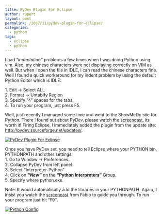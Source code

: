 ```yaml
---
title: PyDev Plugin For Eclipse
author: rupert
layout: post
permalink: /2007/11/pydev-plugin-for-eclipse/
categories:
  - python
tags:
  - eclipse
  - python
---
```

<p>I had <em>&#8220;indentation&#8221;</em> problems a few times when I was doing Python using vim. Also, my chinese characters were not displaying correctly on VIM as well.  But when I open the file in IDLE, I can read the chinese characters fine.  Well I found a quick workaround for my indent problem by using the default Python Editor which is IDLE:</p>
<p>1. Edit -&gt; Select ALL<br />
2. Format -&gt; Untabify Region<br />
3. Specify &#8220;4&#8221; spaces for the tabs.<br />
4. To run your program, just press F5.</p>
<p>Well, just recently I managed some time and went to the ShowMeDo site for Python. There I found out about PyDev, please watch the <a href="pydevhttp://showmedo.com/videos/series?name=PyDevEclipseList">screencast</a>, its worth it! Firing Eclipse, I immediately added the plugin from the update site: <a href="http://pydev.sourceforge.net/updates/">http://pydev.sourceforge.net/updates/</a>.</p>
<p><a href="http://www.gisnotes.com/images/2007/11/python.png" title="PyDev Plugin For Eclipse"><img src="http://www.gisnotes.com/images/2007/11/python.thumbnail.png" alt="PyDev Plugin For Eclipse" /></a></p>
<p>Once you have PyDev set, you need to tell Eclipse where your PYTHON bin, PYTHONPATH and other settings.<br />
1. Go to Window -&gt; Preferences<br />
2. Collapse PyDev from left panel<br />
3. Select &#8220;Interpreter-Python&#8221;<br />
4. Click on <strong><em>&#8220;New&#8221;</em></strong> on the <strong>&#8220;Python Interpreters&#8221;</strong> Group.<br />
5. Specify where python.exe.</p>
<p>Note: It would automatically add the libraries in your PYTHONPATH. Again, I insist you watch the <a href="pydevhttp://showmedo.com/videos/series?name=PyDevEclipseList">screencast</a> from Fabio to guide you through. To run your program just hit &#8220;F9&#8243;.</p>
<p><a href="http://www.gisnotes.com/images/2007/11/pydev_config.png" title="Python Config"><img src="http://www.gisnotes.com/images/2007/11/pydev_config.thumbnail.png" alt="Python Config" /></a></p>
